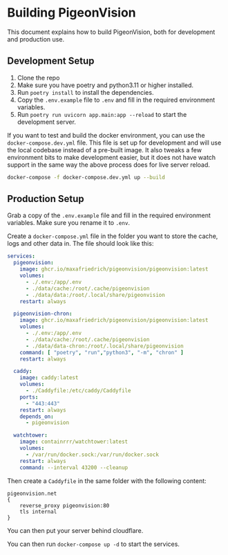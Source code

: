 # Building PigeonVision

This document explains how to build PigeonVision, both for development and production use.

## Development Setup

1. Clone the repo
2. Make sure you have poetry and python3.11 or higher installed.
3. Run `poetry install` to install the dependencies.
4. Copy the `.env.example` file to `.env` and fill in the required environment variables.
5. Run `poetry run uvicorn app.main:app --reload` to start the development server.

If you want to test and build the docker environment, you can use the `docker-compose.dev.yml` file. This file is set up
for development and will use the local codebase instead of a pre-built image. It also tweaks a few environment bits to
make development easier, but it does not have watch support in the same way the above process does for live server
reload.

```bash
docker-compose -f docker-compose.dev.yml up --build
```

## Production Setup

Grab a copy of the `.env.example` file and fill in the required environment variables. Make sure you rename it to
`.env`.

Create a `docker-compose.yml` file in the folder you want to store the cache, logs and other data in. The file should
look like this:

```yaml
services:
  pigeonvision:
    image: ghcr.io/maxafriedrich/pigeonvision/pigeonvision:latest
    volumes:
      - ./.env:/app/.env
      - ./data/cache:/root/.cache/pigeonvision
      - ./data/data:/root/.local/share/pigeonvision
    restart: always

  pigeonvision-chron:
    image: ghcr.io/maxafriedrich/pigeonvision/pigeonvision:latest
    volumes:
      - ./.env:/app/.env
      - ./data/cache:/root/.cache/pigeonvision
      - ./data/data-chron:/root/.local/share/pigeonvision
    command: [ "poetry", "run","python3", "-m", "chron" ]
    restart: always

  caddy:
    image: caddy:latest
    volumes:
      - ./Caddyfile:/etc/caddy/Caddyfile
    ports:
      - "443:443"
    restart: always
    depends_on:
      - pigeonvision

  watchtower:
    image: containrrr/watchtower:latest
    volumes:
      - /var/run/docker.sock:/var/run/docker.sock
    restart: always
    command: --interval 43200 --cleanup
```

Then create a `Caddyfile` in the same folder with the following content:

```caddyfile
pigeonvision.net
{
	reverse_proxy pigeonvision:80
	tls internal
}
```

You can then put your server behind cloudflare.

You can then run `docker-compose up -d` to start the services.
